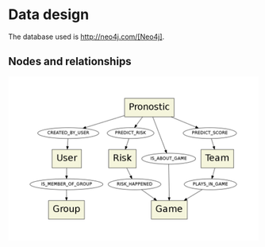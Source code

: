 # Data design

The database used is http://neo4j.com/[Neo4j].

## Nodes and relationships

![Nodes and relationships](./nodes-and-relationships.png)
